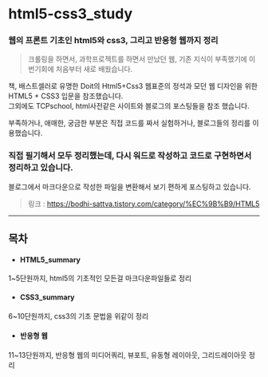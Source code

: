 # html5-css3_study
### 웹의 프론트 기초인 html5와 css3, 그리고 반응형 웹까지 정리

> 크롤링을 하면서, 과학프로젝트를 하면서 만났던 웹, 기존 지식이 부족했기에 이번기회에 처음부터 새로 배웠습니다.

책, 배스트셀러로 유명한 Doit의 Html5+Css3 웹표준의 정석과 모던 웹 디자인을 위한 HTML5 + CSS3 입문을 참조했습니다.  
그외에도 TCPschool, html사전같은 사이트와 블로그의 포스팅들을 참조 했습니다.

부족하거나, 애매한, 궁금한 부분은 직접 코드를 짜서 실험하거나, 블로그들의 정리를 이용했습니다.

### 직접 필기해서 모두 정리했는데, 다시 워드로 작성하고 코드로 구현하면서 정리하고 있습니다.

블로그에서 마크다운으로 작성한 파일을 변환해서 보기 편하게 포스팅하고 있습니다.
> 링크 : https://bodhi-sattva.tistory.com/category/%EC%9B%B9/HTML5

***

## 목차

- #### HTML5_summary  
1~5단원까지, html5의 기초적인 모든걸 마크다운파일들로 정리

- #### CSS3_summary  
6~10단원까지, css3의 기초 문법을 위같이 정리

- #### 반응형 웹  
11~13단원까지, 반응형 웹의 미디어쿼리, 뷰포트, 유동형 레이아웃, 그리드레이아웃 정리